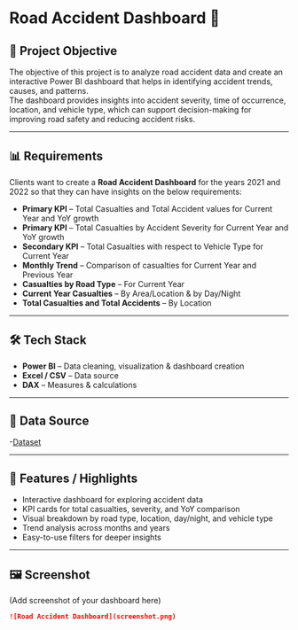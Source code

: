 # Road Accident Dashboard 🚦  

## 📌 Project Objective  
The objective of this project is to analyze road accident data and create an interactive Power BI dashboard that helps in identifying accident trends, causes, and patterns.  
The dashboard provides insights into accident severity, time of occurrence, location, and vehicle type, which can support decision-making for improving road safety and reducing accident risks.  

---

## 📊 Requirements  
Clients want to create a **Road Accident Dashboard** for the years 2021 and 2022 so that they can have insights on the below requirements:  

- **Primary KPI** – Total Casualties and Total Accident values for Current Year and YoY growth  
- **Primary KPI** – Total Casualties by Accident Severity for Current Year and YoY growth  
- **Secondary KPI** – Total Casualties with respect to Vehicle Type for Current Year  
- **Monthly Trend** – Comparison of casualties for Current Year and Previous Year  
- **Casualties by Road Type** – For Current Year  
- **Current Year Casualties** – By Area/Location & by Day/Night  
- **Total Casualties and Total Accidents** – By Location  

---

## 🛠 Tech Stack  
- **Power BI** – Data cleaning, visualization & dashboard creation  
- **Excel / CSV** – Data source  
- **DAX** – Measures & calculations  

---

## 📂 Data Source  
-<a href="https://docs.google.com/spreadsheets/d/1po_7QivCqGceixWVXCoX_ftzf8scG-sl/edit?gid=2029987335#gid=2029987335">Dataset</a>

---

## 🌟 Features / Highlights  
- Interactive dashboard for exploring accident data  
- KPI cards for total casualties, severity, and YoY comparison  
- Visual breakdown by road type, location, day/night, and vehicle type  
- Trend analysis across months and years  
- Easy-to-use filters for deeper insights  

---

## 🖼️ Screenshot  
(Add screenshot of your dashboard here)  

```markdown
![Road Accident Dashboard](screenshot.png)

